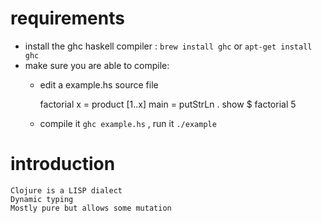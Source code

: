 # requirements

- install the ghc haskell compiler : `brew install ghc` or  `apt-get install ghc`
- make sure you are able to compile:
    - edit a example.hs source file

        factorial x = product [1..x]
        main = putStrLn . show $ factorial 5
    - compile it `ghc example.hs` , run it `./example`

# introduction

    Clojure is a LISP dialect
    Dynamic typing
    Mostly pure but allows some mutation
